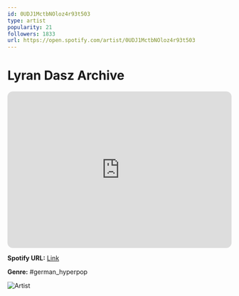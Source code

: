 ```yaml
---
id: 0UDJ1MctbNOloz4r93t503
type: artist
popularity: 21
followers: 1833
url: https://open.spotify.com/artist/0UDJ1MctbNOloz4r93t503
---
```

# Lyran Dasz Archive

<iframe style="border-radius:12px" src="https://open.spotify.com/embed/artist/0UDJ1MctbNOloz4r93t503" width="100%" height="352" frameBorder="0" allowfullscreen="" allow="autoplay; clipboard-write; encrypted-media; fullscreen; picture-in-picture" loading="lazy"></iframe>

**Spotify URL:** [Link](https://open.spotify.com/artist/0UDJ1MctbNOloz4r93t503)

**Genre:**  #german_hyperpop

![Artist](https://i.scdn.co/image/ab67616d0000b27365be73745474d9d7b6eef1d7)
